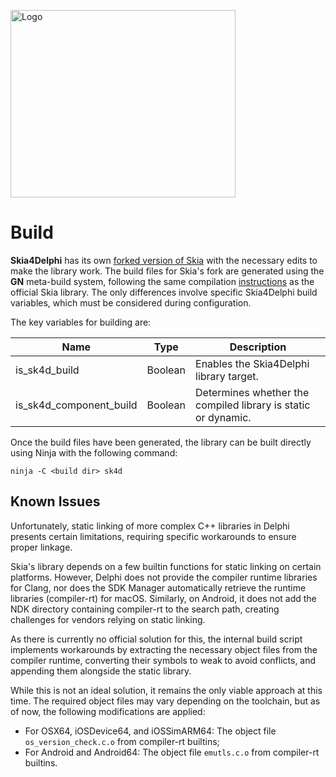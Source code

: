<p><a href="https://www.skia4delphi.org"><img src="../Assets/Artwork/logo-gradient.svg" alt="Logo" height="300" width="360" /></a></p>

# Build

**Skia4Delphi** has its own [forked version of Skia](../../../../skia) with the necessary edits to make the library work. The build files for Skia's fork are generated using the **GN** meta-build system, following the same compilation [instructions](https://skia.org/docs/user/build/) as the official Skia library. The only differences involve specific Skia4Delphi build variables, which must be considered during configuration.

The key variables for building are:

| Name                    | Type    | Description                                                   |
| ----------------------- | ------- | ------------------------------------------------------------- |
| is_sk4d_build           | Boolean | Enables the Skia4Delphi library target.                       |
| is_sk4d_component_build | Boolean | Determines whether the compiled library is static or dynamic. |

  

Once the build files have been generated, the library can be built directly using Ninja with the following command:

```shell
ninja -C <build dir> sk4d
```

  

## Known Issues

Unfortunately, static linking of more complex C++ libraries in Delphi presents certain limitations, requiring specific workarounds to ensure proper linkage.

Skia's library depends on a few builtin functions for static linking on certain platforms. However, Delphi does not provide the compiler runtime libraries for Clang, nor does the SDK Manager automatically retrieve the runtime libraries (compiler-rt) for macOS. Similarly, on Android, it does not add the NDK directory containing compiler-rt to the search path, creating challenges for vendors relying on static linking.

As there is currently no official solution for this, the internal build script implements workarounds by extracting the necessary object files from the compiler runtime, converting their symbols to weak to avoid conflicts, and appending them alongside the static library.

While this is not an ideal solution, it remains the only viable approach at this time. The required object files may vary depending on the toolchain, but as of now, the following modifications are applied:

- For OSX64, iOSDevice64, and iOSSimARM64: The object file `os_version_check.c.o` from compiler-rt builtins;
- For Android and Android64: The object file `emutls.c.o` from compiler-rt builtins.

